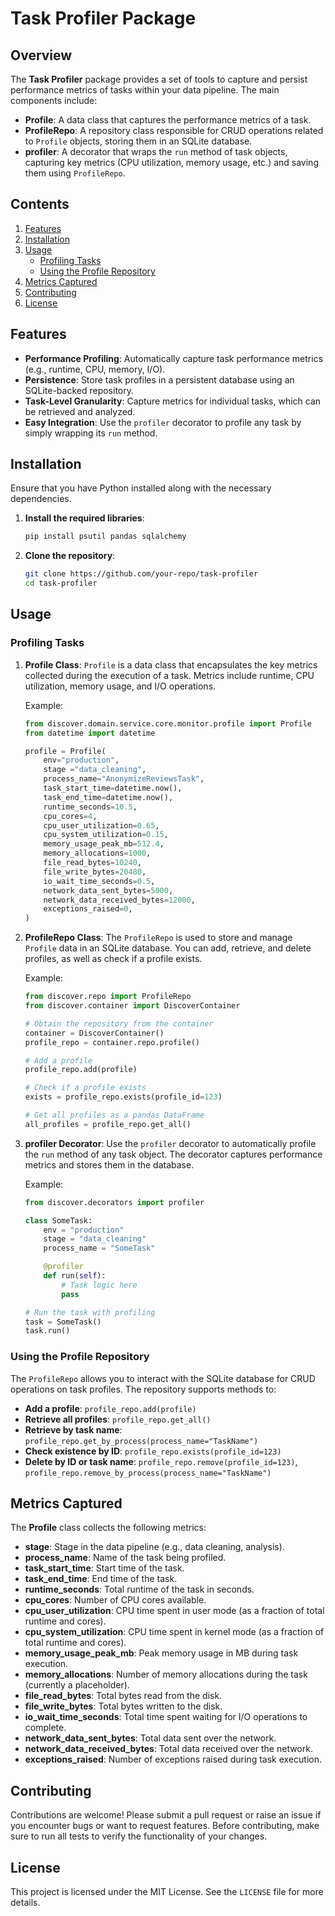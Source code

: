# **Task Profiler Package**

## **Overview**

The **Task Profiler** package provides a set of tools to capture and persist performance metrics of tasks within your data pipeline. The main components include:
- **Profile**: A data class that captures the performance metrics of a task.
- **ProfileRepo**: A repository class responsible for CRUD operations related to `Profile` objects, storing them in an SQLite database.
- **profiler**: A decorator that wraps the `run` method of task objects, capturing key metrics (CPU utilization, memory usage, etc.) and saving them using `ProfileRepo`.

## **Contents**
1. [Features](#features)
2. [Installation](#installation)
3. [Usage](#usage)
   - [Profiling Tasks](#profiling-tasks)
   - [Using the Profile Repository](#using-the-profile-repository)
4. [Metrics Captured](#metrics-captured)
5. [Contributing](#contributing)
6. [License](#license)

## **Features**
- **Performance Profiling**: Automatically capture task performance metrics (e.g., runtime, CPU, memory, I/O).
- **Persistence**: Store task profiles in a persistent database using an SQLite-backed repository.
- **Task-Level Granularity**: Capture metrics for individual tasks, which can be retrieved and analyzed.
- **Easy Integration**: Use the `profiler` decorator to profile any task by simply wrapping its `run` method.

## **Installation**
Ensure that you have Python installed along with the necessary dependencies.

1. **Install the required libraries**:
   ```bash
   pip install psutil pandas sqlalchemy
   ```

2. **Clone the repository**:
   ```bash
   git clone https://github.com/your-repo/task-profiler
   cd task-profiler
   ```

## **Usage**

### **Profiling Tasks**

1. **Profile Class**:
   `Profile` is a data class that encapsulates the key metrics collected during the execution of a task. Metrics include runtime, CPU utilization, memory usage, and I/O operations.

   Example:
   ```python
   from discover.domain.service.core.monitor.profile import Profile
   from datetime import datetime

   profile = Profile(
       env="production",
       stage ="data_cleaning",
       process_name="AnonymizeReviewsTask",
       task_start_time=datetime.now(),
       task_end_time=datetime.now(),
       runtime_seconds=10.5,
       cpu_cores=4,
       cpu_user_utilization=0.65,
       cpu_system_utilization=0.15,
       memory_usage_peak_mb=512.4,
       memory_allocations=1000,
       file_read_bytes=10240,
       file_write_bytes=20480,
       io_wait_time_seconds=0.5,
       network_data_sent_bytes=5000,
       network_data_received_bytes=12000,
       exceptions_raised=0,
   )
   ```

2. **ProfileRepo Class**:
   The `ProfileRepo` is used to store and manage `Profile` data in an SQLite database. You can add, retrieve, and delete profiles, as well as check if a profile exists.

   Example:
   ```python
   from discover.repo import ProfileRepo
   from discover.container import DiscoverContainer

   # Obtain the repository from the container
   container = DiscoverContainer()
   profile_repo = container.repo.profile()

   # Add a profile
   profile_repo.add(profile)

   # Check if a profile exists
   exists = profile_repo.exists(profile_id=123)

   # Get all profiles as a pandas DataFrame
   all_profiles = profile_repo.get_all()
   ```

3. **profiler Decorator**:
   Use the `profiler` decorator to automatically profile the `run` method of any task object. The decorator captures performance metrics and stores them in the database.

   Example:
   ```python
   from discover.decorators import profiler

   class SomeTask:
       env = "production"
       stage = "data_cleaning"
       process_name = "SomeTask"

       @profiler
       def run(self):
           # Task logic here
           pass

   # Run the task with profiling
   task = SomeTask()
   task.run()
   ```

### **Using the Profile Repository**
The `ProfileRepo` allows you to interact with the SQLite database for CRUD operations on task profiles. The repository supports methods to:
- **Add a profile**: `profile_repo.add(profile)`
- **Retrieve all profiles**: `profile_repo.get_all()`
- **Retrieve by task name**: `profile_repo.get_by_process(process_name="TaskName")`
- **Check existence by ID**: `profile_repo.exists(profile_id=123)`
- **Delete by ID or task name**: `profile_repo.remove(profile_id=123)`, `profile_repo.remove_by_process(process_name="TaskName")`

## **Metrics Captured**
The **Profile** class collects the following metrics:

- **stage**: Stage in the data pipeline (e.g., data cleaning, analysis).
- **process_name**: Name of the task being profiled.
- **task_start_time**: Start time of the task.
- **task_end_time**: End time of the task.
- **runtime_seconds**: Total runtime of the task in seconds.
- **cpu_cores**: Number of CPU cores available.
- **cpu_user_utilization**: CPU time spent in user mode (as a fraction of total runtime and cores).
- **cpu_system_utilization**: CPU time spent in kernel mode (as a fraction of total runtime and cores).
- **memory_usage_peak_mb**: Peak memory usage in MB during task execution.
- **memory_allocations**: Number of memory allocations during the task (currently a placeholder).
- **file_read_bytes**: Total bytes read from the disk.
- **file_write_bytes**: Total bytes written to the disk.
- **io_wait_time_seconds**: Total time spent waiting for I/O operations to complete.
- **network_data_sent_bytes**: Total data sent over the network.
- **network_data_received_bytes**: Total data received over the network.
- **exceptions_raised**: Number of exceptions raised during task execution.


## **Contributing**
Contributions are welcome! Please submit a pull request or raise an issue if you encounter bugs or want to request features. Before contributing, make sure to run all tests to verify the functionality of your changes.

## **License**
This project is licensed under the MIT License. See the `LICENSE` file for more details.

